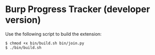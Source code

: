 # Burp Progress Tracker (developer version)

Use the following script to build the extension:
```shell script
$ chmod +x bin/build.sh bin/join.py
$ ./bin/build.sh
```
